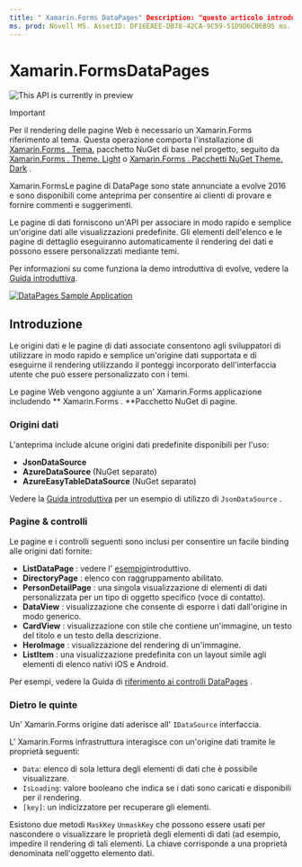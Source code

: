 ```yaml
---
title: " Xamarin.Forms DataPages" Description: "questo articolo introduce Xamarin.Forms le pagine di dati, che forniscono un'API per associare in modo rapido e semplice un'origine dati alle visualizzazioni predefinite".
ms. prod: Novell MS. AssetID: DF16EAEE-DB78-42CA-9C59-51D9D6CB6B95 ms. Technology: Novell-Forms Author: davidbritch ms. Author: dabritch ms. Date: 12/01/2017 no-loc: [ Xamarin.Forms , Xamarin.Essentials ]
---
```


# <a name="xamarinforms-datapages"></a>Xamarin.FormsDataPages

![](~/media/shared/preview.png "This API is currently in preview")

> [!IMPORTANT]
> Per il rendering delle pagine Web è necessario un Xamarin.Forms riferimento al tema. Questa operazione comporta l'installazione di [ Xamarin.Forms . Tema.](https://www.nuget.org/packages/Xamarin.Forms.Theme.Base/) pacchetto NuGet di base nel progetto, seguito da [ Xamarin.Forms . Theme. Light](https://www.nuget.org/packages/Xamarin.Forms.Theme.Light/) o [ Xamarin.Forms . Pacchetti NuGet Theme. Dark](https://www.nuget.org/packages/Xamarin.Forms.Theme.Dark/) .

Xamarin.FormsLe pagine di DataPage sono state annunciate a evolve 2016 e sono disponibili come anteprima per consentire ai clienti di provare e fornire commenti e suggerimenti.

Le pagine di dati forniscono un'API per associare in modo rapido e semplice un'origine dati alle visualizzazioni predefinite. Gli elementi dell'elenco e le pagine di dettaglio eseguiranno automaticamente il rendering dei dati e possono essere personalizzati mediante temi.

Per informazioni su come funziona la demo introduttiva di evolve, vedere la [Guida introduttiva](get-started.md).

[![](images/demo-sml.png "DataPages Sample Application")](images/demo.png#lightbox "DataPages Sample Application")

## <a name="introduction"></a>Introduzione

Le origini dati e le pagine di dati associate consentono agli sviluppatori di utilizzare in modo rapido e semplice un'origine dati supportata e di eseguirne il rendering utilizzando il ponteggi incorporato dell'interfaccia utente che può essere personalizzato con i temi.

Le pagine Web vengono aggiunte a un' Xamarin.Forms applicazione includendo ** Xamarin.Forms . **Pacchetto NuGet di pagine.

### <a name="data-sources"></a>Origini dati

L'anteprima include alcune origini dati predefinite disponibili per l'uso:

* **JsonDataSource**
* **AzureDataSource** (NuGet separato)
* **AzureEasyTableDataSource** (NuGet separato)

Vedere la [Guida introduttiva](get-started.md) per un esempio di utilizzo di `JsonDataSource` .

### <a name="pages--controls"></a>Pagine & controlli

Le pagine e i controlli seguenti sono inclusi per consentire un facile binding alle origini dati fornite:

* **ListDataPage** : vedere l' [esempio](get-started.md)introduttivo.
* **DirectoryPage** : elenco con raggruppamento abilitato.
* **PersonDetailPage** : una singola visualizzazione di elementi di dati personalizzata per un tipo di oggetto specifico (voce di contatto).
* **DataView** : visualizzazione che consente di esporre i dati dall'origine in modo generico.
* **CardView** : visualizzazione con stile che contiene un'immagine, un testo del titolo e un testo della descrizione.
* **HeroImage** : visualizzazione del rendering di un'immagine.
* **ListItem** : una visualizzazione predefinita con un layout simile agli elementi di elenco nativi iOS e Android.

Per esempi, vedere la Guida di [riferimento ai controlli DataPages](controls.md) .

### <a name="under-the-hood"></a>Dietro le quinte

Un' Xamarin.Forms origine dati aderisce all' `IDataSource` interfaccia.

L' Xamarin.Forms infrastruttura interagisce con un'origine dati tramite le proprietà seguenti:

* `Data`: elenco di sola lettura degli elementi di dati che è possibile visualizzare.
* `IsLoading`: valore booleano che indica se i dati sono caricati e disponibili per il rendering.
* `[key]`: un indicizzatore per recuperare gli elementi.

Esistono due metodi `MaskKey` `UnmaskKey` che possono essere usati per nascondere o visualizzare le proprietà degli elementi di dati (ad esempio, impedire il rendering di tali elementi.
La chiave corrisponde a una proprietà denominata nell'oggetto elemento dati.

